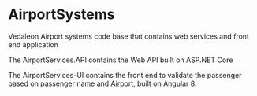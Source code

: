 # AirportSystems
Vedaleon Airport systems code base that contains web services and front end application

The AirportServices.API contains the Web API built on ASP.NET Core

The AirportServices-UI contains the front end to validate the passenger based on passenger name and Airport, built on Angular 8.


